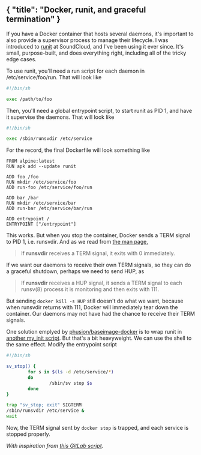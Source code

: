 {
	"title": "Docker, runit, and graceful termination"
}
---
If you have a Docker container that hosts several daemons,
it's important to also provide a supervisor process
to manage their lifecycle.
I was introduced to [runit](http://smarden.org/runit) at SoundCloud,
and I've been using it ever since.
It's small, purpose-built, and does everything right,
including all of the tricky edge cases.

To use runit, you'll need a run script for each daemon in /etc/service/foo/run.
That will look like

```sh
#!/bin/sh

exec /path/to/foo
```

Then, you'll need a global entrypoint script,
to start runit as PID 1, and have it supervise the daemons.
That will look like

```sh
#!/bin/sh

exec /sbin/runsvdir /etc/service
```

For the record, the final Dockerfile will look something like

```
FROM alpine:latest
RUN apk add --update runit

ADD foo /foo
RUN mkdir /etc/service/foo
ADD run-foo /etc/service/foo/run

ADD bar /bar
RUN mkdir /etc/service/bar
ADD run-bar /etc/service/bar/run

ADD entrypoint /
ENTRYPOINT ["/entrypoint"]
```

This works.
But when you stop the container, Docker sends a TERM signal to PID 1, i.e. runsvdir.
And as we read from [the man page](http://smarden.org/runit/runsvdir.8.html),

> If **runsvdir** receives a TERM signal, it exits with 0 immediately.

If we want our daemons to receive their own TERM signals,
so they can do a graceful shutdown,
perhaps we need to send HUP, as

> If **runsvdir** receives a HUP signal,
> it sends a TERM signal to each runsv(8) process
> it is monitoring and then exits with 111.

But sending `docker kill -s HUP` still doesn't do what we want,
because when runsvdir returns with 111,
Docker will immediately tear down the container.
Our daemons may not have had the chance to receive their TERM signals.

One solution emplyed by [phusion/baseimage-docker](https://github.com/phusion/baseimage-docker)
is to wrap runit in
[another my_init script](https://github.com/phusion/baseimage-docker/blob/14ec533a164cdb495e1c6ab10b82ebe96695a971/image/bin/my_init).
But that's a bit heavyweight.
We can use the shell to the same effect.
Modify the entrypoint script

```sh
#!/bin/sh

sv_stop() {
        for s in $(ls -d /etc/service/*)
        do
                /sbin/sv stop $s
        done
}

trap "sv_stop; exit" SIGTERM
/sbin/runsvdir /etc/service &
wait
```

Now, the TERM signal sent by `docker stop` is trapped,
and each service is stopped properly.

_With inspiration from [this GitLab script](https://gitbit.net/gitlab/gitlab/commit/9338c6325263d950966e87ddb23095075f18558e)._
